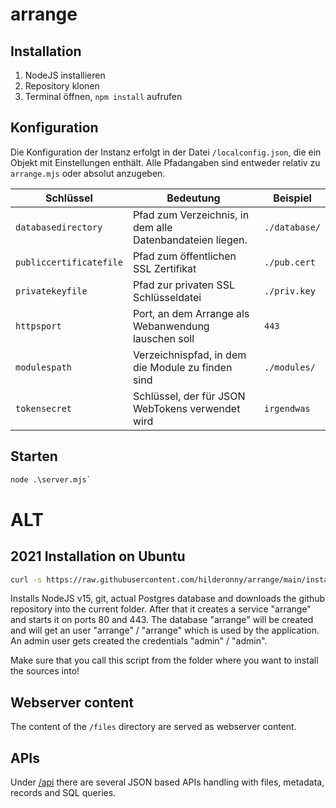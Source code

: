 # arrange


## Installation

1. NodeJS installieren
2. Repository klonen
3. Terminal öffnen, `npm install` aufrufen


## Konfiguration

Die Konfiguration der Instanz erfolgt in der Datei `/localconfig.json`, die ein Objekt mit Einstellungen enthält.
Alle Pfadangaben sind entweder relativ zu `arrange.mjs` oder absolut anzugeben.

|Schlüssel|Bedeutung|Beispiel|
|---|---|---|
|`databasedirectory`|Pfad zum Verzeichnis, in dem alle Datenbandateien liegen.|`./database/`|
|`publiccertificatefile`|Pfad zum öffentlichen SSL Zertifikat|`./pub.cert`|
|`privatekeyfile`|Pfad zur privaten SSL Schlüsseldatei|`./priv.key`|
|`httpsport`|Port, an dem Arrange als Webanwendung lauschen soll|`443`|
|`modulespath`|Verzeichnispfad, in dem die Module zu finden sind|`./modules/`|
|`tokensecret`|Schlüssel, der für JSON WebTokens verwendet wird|`irgendwas`|

## Starten

```cmd
node .\server.mjs`
```








# ALT

## 2021 Installation on Ubuntu

```sh
curl -s https://raw.githubusercontent.com/hilderonny/arrange/main/install.sh | sh
```

Installs NodeJS v15, git, actual Postgres database and downloads the github repository into the current folder.
After that it creates a service "arrange" and starts it on ports 80 and 443.
The database "arrange" will be created and will get an user "arrange" / "arrange" which is used by the application.
An admin user gets created the credentials "admin" / "admin".

Make sure that you call this script from the folder where you want to install the sources into!

## Webserver content

The content of the `/files` directory are served as webserver content.

## APIs

Under [/api](./api/README.md) there are several JSON based APIs handling with files, metadata, records and SQL queries.

